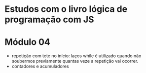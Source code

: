 # Estudos com o livro lógica de programação com JS

# Módulo 04 
- repetição com tete no início: laços while
    é utilizado quando não soubermos previamente quantas veze a repetição vai ocorrer.
- contadores e acumuladores